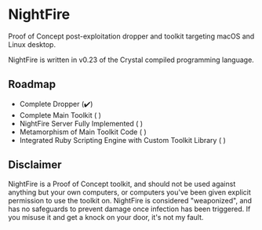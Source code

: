 # NightFire
Proof of Concept post-exploitation dropper and toolkit targeting macOS and Linux desktop.

NightFire is written in v0.23 of the Crystal compiled programming language.

## Roadmap

* Complete Dropper (✔️)
* Complete Main Toolkit ( )
* NightFire Server Fully Implemented ( )
* Metamorphism of Main Toolkit Code ( )
* Integrated Ruby Scripting Engine with Custom Toolkit Library ( )

## Disclaimer
NightFire is a Proof of Concept toolkit, and should not be used against anything but your own computers, or computers you've been given explicit permission to use the toolkit on. NightFire is considered "weaponized", and has no safeguards to prevent damage once infection has been triggered. If you misuse it and get a knock on your door, it's not my fault.
